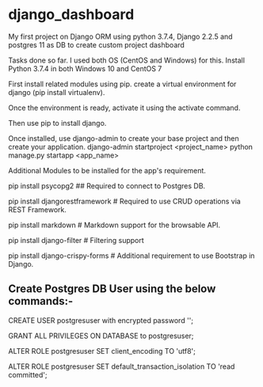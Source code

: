 # django_dashboard
My first project on Django ORM using python 3.7.4, Django 2.2.5 and postgres 11 as DB to create custom project dashboard

Tasks done so far. I used both OS (CentOS and Windows) for this.
Install Python 3.7.4 in both Windows 10 and CentOS 7

First install related modules using pip.
create a virtual environment for django (pip install virtualenv).

Once the environment is ready, activate it using the activate command.

Then use pip to install django.

Once installed, use django-admin to create your base project and then create your application.
django-admin startproject <project_name>
python manage.py startapp <app_name>

Additional Modules to be installed for the app's requirement.

pip install psycopg2    ## Required to connect to Postgres DB.

pip install djangorestframework   # Required to use CRUD operations via REST Framework.

pip install markdown       # Markdown support for the browsable API.

pip install django-filter  # Filtering support

pip install django-crispy-forms  # Additional requirement to use Bootstrap in Django.

## Create Postgres DB User using the below commands:-
CREATE USER postgresuser with encrypted password '<password>';
  
GRANT ALL PRIVILEGES ON DATABASE <DBNAME> to postgresuser;
  
ALTER ROLE postgresuser SET client_encoding TO 'utf8';

ALTER ROLE postgresuser SET default_transaction_isolation TO 'read committed';
